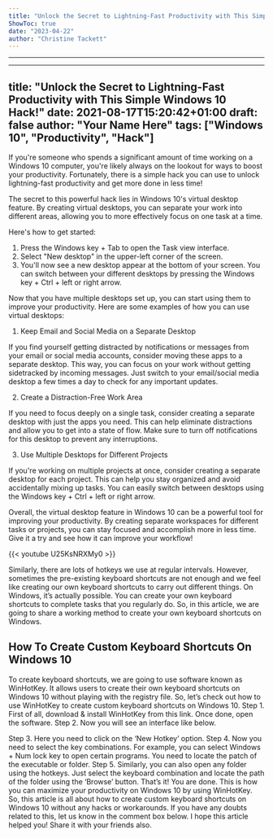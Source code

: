 ```yaml
---
title: "Unlock the Secret to Lightning-Fast Productivity with This Simple Windows 10 Hack!"
ShowToc: true 
date: "2023-04-22"
author: "Christine Tackett"
---
```

*****
---
title: "Unlock the Secret to Lightning-Fast Productivity with This Simple Windows 10 Hack!"
date: 2021-08-17T15:20:42+01:00
draft: false
author: "Your Name Here"
tags: ["Windows 10", "Productivity", "Hack"]
---

If you're someone who spends a significant amount of time working on a Windows 10 computer, you're likely always on the lookout for ways to boost your productivity. Fortunately, there is a simple hack you can use to unlock lightning-fast productivity and get more done in less time!

The secret to this powerful hack lies in Windows 10's virtual desktop feature. By creating virtual desktops, you can separate your work into different areas, allowing you to more effectively focus on one task at a time.

Here's how to get started:

1. Press the Windows key + Tab to open the Task view interface.
2. Select "New desktop" in the upper-left corner of the screen.
3. You'll now see a new desktop appear at the bottom of your screen. You can switch between your different desktops by pressing the Windows key + Ctrl + left or right arrow.

Now that you have multiple desktops set up, you can start using them to improve your productivity. Here are some examples of how you can use virtual desktops:

1. Keep Email and Social Media on a Separate Desktop

If you find yourself getting distracted by notifications or messages from your email or social media accounts, consider moving these apps to a separate desktop. This way, you can focus on your work without getting sidetracked by incoming messages. Just switch to your email/social media desktop a few times a day to check for any important updates.

2. Create a Distraction-Free Work Area

If you need to focus deeply on a single task, consider creating a separate desktop with just the apps you need. This can help eliminate distractions and allow you to get into a state of flow. Make sure to turn off notifications for this desktop to prevent any interruptions.

3. Use Multiple Desktops for Different Projects

If you're working on multiple projects at once, consider creating a separate desktop for each project. This can help you stay organized and avoid accidentally mixing up tasks. You can easily switch between desktops using the Windows key + Ctrl + left or right arrow.

Overall, the virtual desktop feature in Windows 10 can be a powerful tool for improving your productivity. By creating separate workspaces for different tasks or projects, you can stay focused and accomplish more in less time. Give it a try and see how it can improve your workflow!

{{< youtube U25KsNRXMy0 >}} 



Similarly, there are lots of hotkeys we use at regular intervals. However, sometimes the pre-existing keyboard shortcuts are not enough and we feel like creating our own keyboard shortcuts to carry out different things.
On Windows, it’s actually possible. You can create your own keyboard shortcuts to complete tasks that you regularly do. So, in this article, we are going to share a working method to create your own keyboard shortcuts on Windows.

 
## How To Create Custom Keyboard Shortcuts On Windows 10


To create keyboard shortcuts, we are going to use software known as WinHotKey. It allows users to create their own keyboard shortcuts on Windows 10 without playing with the registry file. So, let’s check out how to use WinHotKey to create custom keyboard shortcuts on Windows 10.
Step 1. First of all, download & install WinHotKey from this link. Once done, open the software.
Step 2. Now you will see an interface like below.

Step 3. Here you need to click on the ‘New Hotkey’ option.
Step 4. Now you need to select the key combinations. For example, you can select Windows + Num lock key to open certain programs. You need to locate the patch of the executable or folder.
Step 5. Similarly, you can also open any folder using the hotkeys. Just select the keyboard combination and locate the path of the folder using the ‘Browse’ button.
That’s it! You are done. This is how you can maximize your productivity on Windows 10 by using WinHotKey.
So, this article is all about how to create custom keyboard shortcuts on Windows 10 without any hacks or workarounds. If you have any doubts related to this, let us know in the comment box below. I hope this article helped you! Share it with your friends also.




